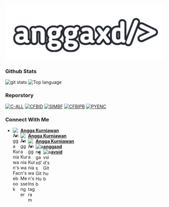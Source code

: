 <p align="center">
 <img src="https://raw.githubusercontent.com/anggaxd/anggaxd/master/IMG_20200919_061139.png" width="640" title="Menu" alt="Menu">
</p>

### Github Stats
<img src="https://github-readme-stats.vercel.app/api/?username=anggaxd&show_icons=true" alt="git stats">
<img src="https://github-readme-stats.vercel.app/api/top-langs/?username=anggaxd&code-architects&layout=compact" alt="Top language">

### Reporstory
<a href="https://github.com/anggaxd/c-all"><img title="C-ALL" src="https://github-readme-stats.vercel.app/api/pin/?username=anggaxd&repo=c-all&theme=vision-friendly-white"></a>
<a href="https://github.com/anggaxd/cid"><img title="CFBID" src="https://github-readme-stats.vercel.app/api/pin/?username=anggaxd&repo=cfbid&theme=vision-friendly-white"></a>
<a href="https://github.com/anggaxd/crack"><img title="SIMBF" src="https://github-readme-stats.vercel.app/api/pin/?username=anggaxd&repo=simbf&theme=vision-friendly-white"></a>
<a href="https://github.com/anggaxd/bf"><img title="CFBIPB" src="https://github-readme-stats.vercel.app/api/pin/?username=anggaxd&repo=cfbipb&theme=vision-friendly-white"></a>
<a href="https://github.com/anggaxd/pyenc"><img title="PYENC" src="https://github-readme-stats.vercel.app/api/pin/?username=anggaxd&repo=pyenc&theme=vision-friendly-white"></a>

### Connect With Me 
* [<img alt="Angga Kurniawan's Facebook" align="left" width="24px" src="https://cdn.jsdelivr.net/npm/simple-icons@v3/icons/facebook.svg" /> <b>Angga Kurniawan</b>](https://m.facebook.com/gaaarzxd)<br />
* [<img alt="Angga Kurniawan's Messenger" align="left" width="24px" src="https://cdn.jsdelivr.net/npm/simple-icons@v3/icons/messenger.svg" /> <b>Angga Kurniawan</b>](https://m.me/gaaarzxd)<br />
* [<img alt="Angga Kurniawan's Instagram" align="left" width="24px" src="https://cdn.jsdelivr.net/npm/simple-icons@v3/icons/instagram.svg" /> <b>Angga Kurniawan</b>](https://instagram.com/gaaarzxd)<br />
* [<img alt="anggaxd's GitHub" align="left" width="24px" src="https://cdn.jsdelivr.net/npm/simple-icons@v3/icons/github.svg" /> <b>anggaxd</b>](https://github.com/anggaxd)<br />
* [<img alt="avsid's Github" align="left" width="24px" src="https://cdn.jsdelivr.net/npm/simple-icons@v3/icons/github.svg" /> <b>avsid</b>](https://github.com/avsid)<br />

